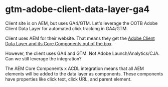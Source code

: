 # gtm-adobe-client-data-layer-ga4
Client site is on AEM, but uses GA4/GTM. Let's leverage the OOTB Adobe Client Data Layer for automated click tracking in GA4/GTM. 

Client uses AEM for their website. That means they get the [Adobe Client Data Layer and its Core Components out of the box](https://experienceleague.adobe.com/docs/experience-manager-core-components/using/developing/data-layer/overview.html?lang=en#installation-activation). 

However, the client uses GA4 and GTM. Not Adobe Launch/Analytics/CJA. Can we still leverage the integration? 

The AEM Core Components x ACDL integration means that all AEM elements will be added to the data layer as components. These components have properties like click text, click URL, and parent element. 



